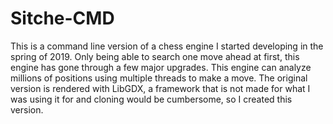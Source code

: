 # Sitche-CMD
This is a command line version of a chess engine I started developing in the spring of 2019. Only being able to search one move ahead at first, this engine has gone through a few major upgrades. This engine can analyze millions of positions using multiple threads to make a move. The original version is rendered with LibGDX, a framework that is not made for what I was using it for and cloning would be cumbersome, so I created this version.
